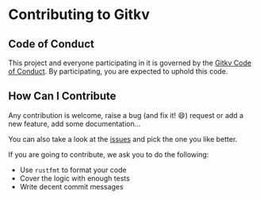 # Contributing to Gitkv

## Code of Conduct

This project and everyone participating in it is governed by the [Gitkv Code of Conduct](CODE_OF_CONDUCT.md).
By participating, you are expected to uphold this code.

## How Can I Contribute

Any contribution is welcome, raise a bug (and fix it! 😄) request or add a new feature, add some documentation...

You can also take a look at the [issues](https://github.com/intenthq/gitkv/issues) and pick the one you like better.

If you are going to contribute, we ask you to do the following:
- Use `rustfmt` to format your code
- Cover the logic with enough tests
- Write decent commit messages
